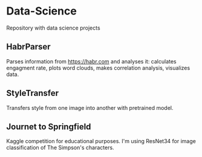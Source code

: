# Data-Science
Repository with data science projects

## HabrParser
Parses information from https://habr.com and analyses it: calculates engagment rate, plots word clouds, makes correlation analysis, visualizes data.

## StyleTransfer
Transfers style from one image into another with pretrained model.

## Journet to Springfield
Kaggle competition for educational purposes. I'm using ResNet34 for image classification of The Simpson's characters.  

